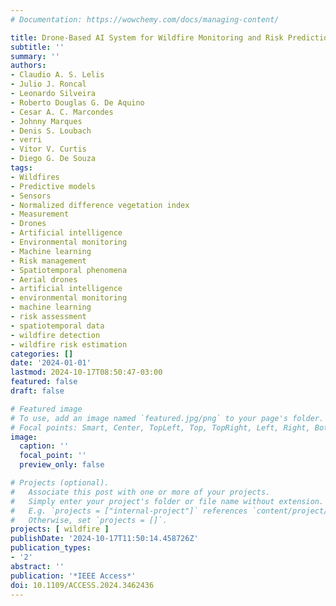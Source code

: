 ```yaml
---
# Documentation: https://wowchemy.com/docs/managing-content/

title: Drone-Based AI System for Wildfire Monitoring and Risk Prediction
subtitle: ''
summary: ''
authors:
- Claudio A. S. Lelis
- Julio J. Roncal
- Leonardo Silveira
- Roberto Douglas G. De Aquino
- Cesar A. C. Marcondes
- Johnny Marques
- Denis S. Loubach
- verri
- Vitor V. Curtis
- Diego G. De Souza
tags:
- Wildfires
- Predictive models
- Sensors
- Normalized difference vegetation index
- Measurement
- Drones
- Artificial intelligence
- Environmental monitoring
- Machine learning
- Risk management
- Spatiotemporal phenomena
- Aerial drones
- artificial intelligence
- environmental monitoring
- machine learning
- risk assessment
- spatiotemporal data
- wildfire detection
- wildfire risk estimation
categories: []
date: '2024-01-01'
lastmod: 2024-10-17T08:50:47-03:00
featured: false
draft: false

# Featured image
# To use, add an image named `featured.jpg/png` to your page's folder.
# Focal points: Smart, Center, TopLeft, Top, TopRight, Left, Right, BottomLeft, Bottom, BottomRight.
image:
  caption: ''
  focal_point: ''
  preview_only: false

# Projects (optional).
#   Associate this post with one or more of your projects.
#   Simply enter your project's folder or file name without extension.
#   E.g. `projects = ["internal-project"]` references `content/project/deep-learning/index.md`.
#   Otherwise, set `projects = []`.
projects: [ wildfire ]
publishDate: '2024-10-17T11:50:14.458726Z'
publication_types:
- '2'
abstract: ''
publication: '*IEEE Access*'
doi: 10.1109/ACCESS.2024.3462436
---
```


